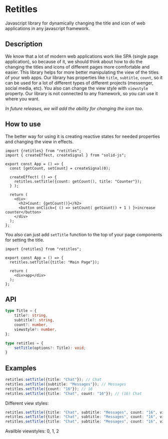 # Retitles
Javascript library for dynamically changing the title and icon of web applications in any javascript framework.

## Description
We know that a lot of modern web applications work like SPA (single page application), so because of it, we should think about how to do the changing the titles and icons of different pages more comfortable and easier. This library helps for more better manipulating the view of the titles of your web apps. Our library has properties like `title`, `subtitle`, `count`, so it can be used for a lot of different types of different projects (messenger, social media, etc). You also can change the view style with `viewstyle` property. Our library is not connected to any framework, so you can use it where you want.

*In future releases, we will add the ability for changing the icon too.*

## How to use
The better way for using it is creating reactive states for needed properties and changing the view in effects.
```tsx
import {retitles} from "retitles";
import { createEffect, createSignal } from "solid-js";

export const App = () => {
  const [getCount, setCount] = createSignal(0);

  createEffect( () => {
    retitles.setTitle({count: getCount(), title: "Counter"});
  } );

  return (
    <div>
      <h2>Count: {getCount()}</h2>
      <button onClick={ () => setCount( getCount() + 1 ) }>increase counter</button>
    </div>
  );
};
```

You also can just add `setTitle` function to the top of your page components for setting the title.
```tsx
import {retitles} from "retitles";

export const App = () => {
  retitles.setTitle({title: "Main Page"});

  return (
    <div>app</div>
  );
};
```

## API
```ts
type Title = {
	title?: string,
	subtitle?: string,
	count?: number,
	viewstyle?: number,
};

type retitles = {
	setTitle(options?: Title): void;
}
```

## Examples
```ts
retitles.setTitle({title: "Chat"}); // Chat
retitles.setTitle({subtitle: "Messages"}); // Messages
retitles.setTitle({count: "16"}); // 16
retitles.setTitle({title: "Chat", count: "16"}); // (16) Chat
```

Different view styles:
```ts
retitles.setTitle({title: "Chat", subtitle: "Messages", count: "16", viewstyle: 0}); // (16) Messages | Chat
retitles.setTitle({title: "Chat", subtitle: "Messages", count: "16", viewstyle: 1}); // (16) Chat - Messages
retitles.setTitle({title: "Chat", subtitle: "Messages", count: "16", viewstyle: 2}); // (16) Chat / Messages
```
Availble viewstyles: 0, 1, 2